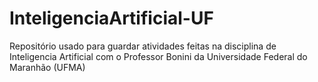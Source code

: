 # InteligenciaArtificial-UF
Repositório usado para guardar atividades feitas na disciplina de Inteligencia Artificial com o Professor Bonini da Universidade Federal do Maranhão (UFMA)
